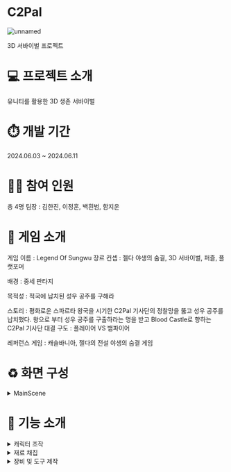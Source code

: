 # C2Pal
 ![unnamed](https://github.com/Denba32/C2Pal/assets/167148091/02d6c2fc-f679-463f-8999-019920b98fc1)

3D 서바이벌 프로젝트

# 💻 프로젝트 소개
유니티를 활용한 3D 생존 서바이벌

# ⏱️ 개발 기간
2024.06.03 ~ 2024.06.11

# 👯‍♂️ 참여 인원
총 4명
팀장 : 김한진, 이정훈, 백흰범, 함지운

# 💯 게임 소개
게임 이름 : Legend Of Sungwu
장르 컨셉 : 젤다 야생의 숨결, 3D 서바이벌, 퍼즐, 플랫포머

배경 : 중세 판타지

목적성 : 적국에 납치된 성우 공주를 구해라

스토리 : 평화로운 스파르타 왕국을 시기한
                C2Pal 기사단의 정찰망을 뚫고 성우 공주를 납치했다.
                왕으로 부터 성우 공주를 구출하라는 명을 받고 Blood Castle로 향하는 C2Pal 기사단
                대결 구도 : 플레이어 VS 뱀파이어

레퍼런스 게임 : 캐슬바니아, 젤다의 전설 야생의 숨결 게임



# ♻️ 화면 구성
<details>
<summary>MainScene</summary>
<div markdown="1">

![화면 캡처 2024-06-11 111504](https://github.com/Denba32/C2Pal/assets/167148091/86da978b-baa6-40ab-b461-db7c462a4eff)

</div>
</details>

# 🔧 기능 소개
<details>
<summary>캐릭터 조작</summary>
<div markdown="1">
 
![Honeycam 2024-06-10 16-54-27](https://github.com/Denba32/C2Pal/assets/167148091/cd508bc7-6d1a-433f-a4e1-f433fa55d09c)
![Honeycam 2024-06-10 16-41-01](https://github.com/Denba32/C2Pal/assets/167148091/0e9eab06-01a5-4ce0-bfce-c21fe8354b4c)
 
- 왼쪽 클릭 공격과 오른쪽 클릭 구르기

  </div>
</details>

<details>
<summary>재료 채집</summary>
<div markdown="1">
</div>
</details>

<details>
<summary>장비 밎 도구 제작</summary>
<div markdown="1">

